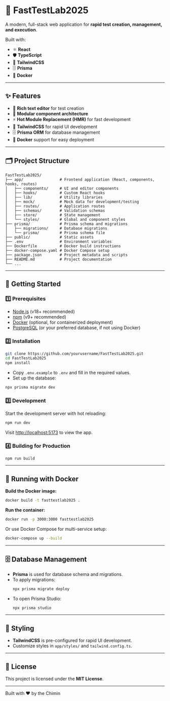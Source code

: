 # 🚀 **FastTestLab2025**

A modern, full-stack web application for **rapid test creation, management, and execution**.

Built with:
- ⚛️ **React**
- 🛡 **TypeScript**
- 🎨 **TailwindCSS**
- 🗄 **Prisma**
- 🐳 **Docker**

---

## ✨ Features

- 📝 **Rich text editor** for test creation
- 🧩 **Modular component architecture**
- ⚡️ **Hot Module Replacement (HMR)** for fast development
- 🎨 **TailwindCSS** for rapid UI development
- 🗄 **Prisma ORM** for database management
- 🐳 **Docker** support for easy deployment

---

## 🗂️ Project Structure

```text
FastTestLab2025/
├── app/                # Frontend application (React, components, hooks, routes)
│   ├── components/     # UI and editor components
│   ├── hooks/          # Custom React hooks
│   ├── lib/            # Utility libraries
│   ├── mock/           # Mock data for development/testing
│   ├── routes/         # Application routes
│   ├── schemas/        # Validation schemas
│   ├── store/          # State management
│   └── styles/         # Global and component styles
├── prisma/             # Prisma schema and migrations
│   ├── migrations/     # Database migrations
│   └── prisma/         # Prisma schema file
├── public/             # Static assets
├── .env                # Environment variables
├── Dockerfile          # Docker build instructions
├── docker-compose.yaml # Docker Compose setup
├── package.json        # Project metadata and scripts
├── README.md           # Project documentation
└── ...
```

---

## 🏁 Getting Started

### 1️⃣ Prerequisites
- [Node.js](https://nodejs.org/) (v18+ recommended)
- [npm](https://www.npmjs.com/) (v9+ recommended)
- [Docker](https://www.docker.com/) (optional, for containerized deployment)
- [PostgreSQL](https://www.postgresql.org/) (or your preferred database, if not using Docker)

### 2️⃣ Installation

```bash
git clone https://github.com/yourusername/FastTestLab2025.git
cd FastTestLab2025
npm install
```

- Copy `.env.example` to `.env` and fill in the required values.
- Set up the database:

```bash
npx prisma migrate dev
```

### 3️⃣ Development

Start the development server with hot reloading:

```bash
npm run dev
```

Visit [http://localhost:5173](http://localhost:5173) to view the app.

### 4️⃣ Building for Production

```bash
npm run build
```

---

## 🐳 Running with Docker

**Build the Docker image:**
```bash
docker build -t fasttestlab2025 .
```

**Run the container:**
```bash
docker run -p 3000:3000 fasttestlab2025
```

Or use Docker Compose for multi-service setup:
```bash
docker-compose up --build
```

---

## 🗄️ Database Management

- **Prisma** is used for database schema and migrations.
- To apply migrations:
  ```bash
  npx prisma migrate deploy
  ```
- To open Prisma Studio:
  ```bash
  npx prisma studio
  ```

---

## 🎨 Styling

- **TailwindCSS** is pre-configured for rapid UI development.
- Customize styles in `app/styles/` and `tailwind.config.ts`.

---

## 📄 License

This project is licensed under the **MIT License**.

---

Built with ❤️ by the Chimin